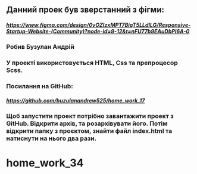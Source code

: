 
## Данний проек був зверстанний з фігми:
##### https://www.figma.com/design/0vOZIzxMPT7BiqT5LLdILG/Responsive-Startup-Website-(Community)?node-id=9-12&t=nFU77b9EAuDbPI6A-0

### Робив Бузулан Андрій
### У проекті використовується HTML, Css та препроцесор Scss.
### Посилання на GitHub:
##### https://github.com/buzulanandrew525/home_work_17
### Щоб запустити проект потрібно завантажити проект з GitHub. Відкрити архів, та розархівувати його. Потім відкрити папку з проєктом, знайти файл index.html та натиснути на нього два рази.

# home_work_34
